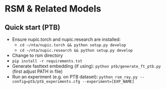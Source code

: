 # RSM & Related Models

## Quick start (PTB)

* Ensure nupic.torch and nupic.research are installed:
	* `cd ~/nta/nupic.torch && python setup.py develop`
    * `cd ~/nta/nupic.research && python setup.py develop`
* Change to rsm directory
* `pip install -r requirements.txt`
* Generate fasttext embedding (if using): `python ptb/generate_ft_ptb.py` (first adjust PATH in file)
* Run an experiment (e.g. on PTB dataset): `python rsm_ray.py --config=ptb/ptb_experiments.cfg --experiment=[EXP_NAME]`
